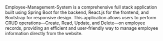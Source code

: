 Employee-Management-System is a comprehensive full stack application built using Spring Boot for the backend, React.js for the frontend, and Bootstrap for responsive design.
This application allows users to perform CRUD operations—Create, Read, Update, and Delete—on employee records, providing an efficient and user-friendly way to manage employee information directly from the website.
